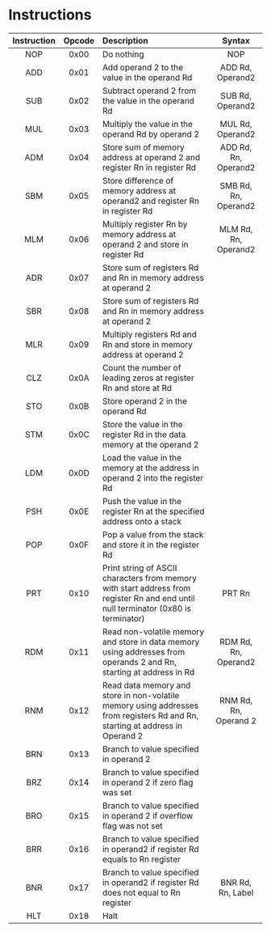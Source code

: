# Instructions


| Instruction | Opcode | Description                                                                                                                         |        Syntax         |
|:-----------:|:------:|:------------------------------------------------------------------------------------------------------------------------------------|:---------------------:|
|     NOP     |  0x00  | Do nothing                                                                                                                          |          NOP          |
|     ADD     |  0x01  | Add operand 2 to the value in the operand Rd                                                                                        |   ADD Rd, Operand2    |
|     SUB     |  0x02  | Subtract operand 2 from the value in the operand Rd                                                                                 |   SUB Rd, Operand2    |
|     MUL     |  0x03  | Multiply the value in the operand Rd by operand 2                                                                                   |   MUL Rd, Operand2    |
|     ADM     |  0x04  | Store sum of memory address at operand 2 and register Rn in register Rd                                                             | ADD Rd, Rn, Operand2  |
|     SBM     |  0x05  | Store difference of memory address at operand2 and register Rn in register Rd                                                       | SMB Rd, Rn, Operand2  |
|     MLM     |  0x06  | Multiply register Rn by memory address at operand 2 and store in register Rd                                                        | MLM Rd, Rn, Operand2  |
|     ADR     |  0x07  | Store sum of registers Rd and Rn in memory address at operand 2                                                                     |                       |
|     SBR     |  0x08  | Store sum of registers Rd and Rn in memory address at operand 2                                                                     |                       |
|     MLR     |  0x09  | Multiply registers Rd and Rn and store in memory address at operand 2                                                               |                       |
|     CLZ     |  0x0A  | Count the number of leading zeros at register Rn and store at Rd                                                                    |                       |
|     STO     |  0x0B  | Store operand 2 in the operand Rd                                                                                                   |                       |
|     STM     |  0x0C  | Store the value in the register Rd in the data memory at the operand 2                                                              |                       |
|     LDM     |  0x0D  | Load the value in the memory at the address in operand 2 into the register Rd                                                       |                       |
|     PSH     |  0x0E  | Push the value in the register Rn at the specified address onto a stack                                                             |                       |
|     POP     |  0x0F  | Pop a value from the stack and store it in the register Rd                                                                          |                       |
|     PRT     |  0x10  | Print string of ASCII characters from memory with start address from register Rn and end until null terminator (0x80 is terminator) |        PRT Rn         |
|     RDM     |  0x11  | Read non-volatile memory and store in data memory using addresses from operands 2 and Rn, starting at address in Rd                 | RDM Rd, Rn, Operand2  |
|     RNM     |  0x12  | Read data memory and store in non-volatile memory using addresses from registers Rd and Rn, starting at address in Operand 2        | RNM Rd, Rn, Operand 2 |
|     BRN     |  0x13  | Branch to value specified in operand 2                                                                                              |                       |
|     BRZ     |  0x14  | Branch to value specified in operand 2 if zero flag was set                                                                         |                       |
|     BRO     |  0x15  | Branch to value specified in operand 2 if overflow flag was not set                                                                 |                       |
|     BRR     |  0x16  | Branch to value specified in operand2 if register Rd equals to Rn register                                                          |                       |
|     BNR     |  0x17  | Branch to value specified in operand2 if register Rd does not equal to Rn register                                                  |   BNR Rd, Rn, Label   |
|     HLT     |  0x18  | Halt                                                                                                                                |                       |